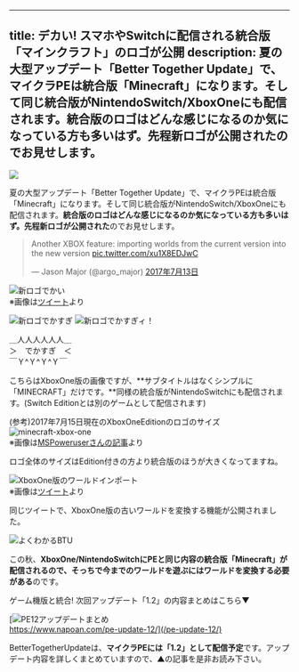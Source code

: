 
---
title: デカい! スマホやSwitchに配信される統合版「マインクラフト」のロゴが公開
description: 夏の大型アップデート「Better Together Update」で、マイクラPEは統合版「Minecraft」になります。そして同じ統合版がNintendoSwitch/XboxOneにも配信されます。統合版のロゴはどんな感じになるのか気になっている方も多いはず。先程新ロゴが公開されたのでお見せします。
---

![](https://www.napoan.com/wp-content/uploads/2017/07/6d15c16257edc2c17909973c69992a12_piioi5.jfif)

夏の大型アップデート「Better Together Update」で、マイクラPEは統合版「Minecraft」になります。そして同じ統合版がNintendoSwitch/XboxOneにも配信されます。**統合版のロゴはどんな感じになるのか気になっている方も多いはず。**先程**新ロゴが公開された**のでお見せします。

> Another XBOX feature: importing worlds from the current version into the new version [pic.twitter.com/xu1X8EDJwC](https://t.co/xu1X8EDJwC)
> 
> — Jason Major (@argo\_major) [2017年7月13日](https://twitter.com/argo_major/status/885610124252921857)

![新ロゴでかい](https://cdn-ak.f.st-hatena.com/images/fotolife/s/sasigume/20210208/20210208122723.jpg)  
※画像は[ツイート](https://twitter.com/argo_major/status/885610124252921857)より

![新ロゴでかすぎ](https://cdn-ak.f.st-hatena.com/images/fotolife/s/sasigume/20210208/20210208105625.jpg) ![新ロゴでかすぎィ！](https://cdn-ak.f.st-hatena.com/images/fotolife/s/sasigume/20210208/20210208105621.jpg)

＿人人人人人人＿  
＞　でかすぎ　＜  
￣Ｙ^Ｙ^Ｙ^Ｙ￣

こちらはXboxOne版の画像ですが、**サブタイトルはなくシンプルに「MINECRAFT」だけです。**同様の統合版がNintendoSwitchにも配信されます。(Switch Editionとは別のゲームとして配信されます)

(参考)2017年7月15日現在のXboxOneEditionのロゴのサイズ  
![minecraft-xbox-one](https://cdn-ak.f.st-hatena.com/images/fotolife/s/sasigume/20210208/20210208181005.jpg)  
※画像は[MSPoweruserさんの記事](https://mspoweruser.com/minecrafts-windows-10-edition-is-coming-to-the-xbox-one-will-be-a-4k-title-for-project-scorpio/)より

ロゴ全体のサイズはEdition付きの方より統合版のほうが大きくなってますね。

![XboxOne版のワールドインポート](https://cdn-ak.f.st-hatena.com/images/fotolife/s/sasigume/20210208/20210208101228.jpg)  
※画像は[ツイート](https://twitter.com/argo_major/status/885610124252921857)より

同じツイートで、XboxOne版の古いワールドを変換する機能が公開されました。

![よくわかるBTU](https://cdn-ak.f.st-hatena.com/images/fotolife/s/sasigume/20210208/20210208093929.png)

この秋、**XboxOne/NintendoSwitchにPEと同じ内容の統合版「Minecraft」が配信されるので、そっちで今までのワールドを遊ぶにはワールドを変換する必要がある**のです。

ゲーム機版と統合! 次回アップデート「1.2」の内容まとめはこちら▼

[![PE12アップデートまとめ](https://cdn-ak.f.st-hatena.com/images/fotolife/s/sasigume/20210208/20210208093917.png)  
https://www.napoan.com/pe-update-12/](/pe-update-12/)

BetterTogetherUpdateは、**マイクラPEには「1.2」として配信予定**です。アップデート内容を詳しくまとめていますので、▲の記事を是非お読み下さい。

